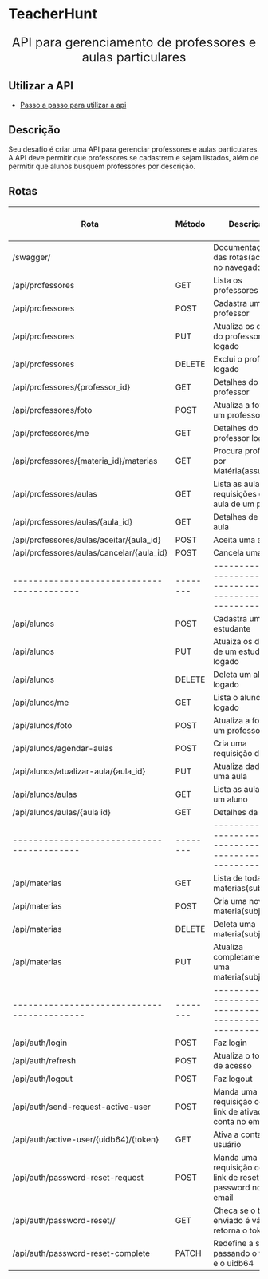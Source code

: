 # TeacherHunt

<p align="center" style='font-size: 25px'>
  API para gerenciamento de professores e aulas particulares
</p>

## Utilizar a API

- [Passo a passo para utilizar a api](./passo%20a%20passo%20uso%20da%20API.md)

## Descrição

Seu desafio é criar uma API para gerenciar professores e aulas particulares. A API deve permitir que professores se cadastrem e sejam listados, além de permitir que alunos busquem professores por descrição.

## Rotas

| Rota                                       | Método | Descrição                                                     | Requer Autenticação | Recursos fora do curso |
| ------------------------------------------ | ------ | ------------------------------------------------------------- | ------------------- |------------------------|
| /swagger/                                  |        | Documentação das rotas(acessar no navegador)                  | Não                 |  Adicionado            |
| /api/professores                           | GET    | Lista os professores                                          | Não                 |                        |
| /api/professores                           | POST   | Cadastra um professor                                         | Não                 |                        |
| /api/professores                           | PUT    | Atualiza os dados do professor logado                         | Sim                 |                        |
| /api/professores                           | DELETE | Exclui o professor logado                                     | Sim                 |                        |
| /api/professores/{professor_id}            | GET    | Detalhes do professor                                         | Não                 |                        |
| /api/professores/foto                      | POST   | Atualiza a foto de um professor                               | Sim                 |                        |
| /api/professores/me                        | GET    | Detalhes do professor logado                                  | Sim                 |   Url modificada       |
| /api/professores/{materia_id}/materias     | GET    | Procura professor por Matéria(assunto)                        | Não                 |   Adicionado           |
| /api/professores/aulas                     | GET    | Lista as aulas e requisições de aula de um prof.              | Sim                 |   Adicionado           |
| /api/professores/aulas/{aula_id}           | GET    | Detalhes de uma aula                                          | Sim                 |   Adicionado           |
| /api/professores/aulas/aceitar/{aula_id}   | POST   | Aceita uma aula                                               | Sim                 |   Adicionado           |
| /api/professores/aulas/cancelar/{aula_id}  | POST   | Cancela uma aula                                              | Sim                 |   Adicionado           |
| ------------------------------------------ |--------|-------------------------------------------------------------- |---------------------|------------------------|
| /api/alunos                                | POST   | Cadastra um estudante                                         | Não                 |   Adicionado           |
| /api/alunos                                | PUT    | Atuaiza os dados de um estudante logado                       | Sim                 |   Adicionado           |
| /api/alunos                                | DELETE | Deleta um aluno logado                                        | Sim                 |   Adicionado           |
| /api/alunos/me                             | GET    | Lista o aluno logado                                          | Sim                 |   Adicionado           |
| /api/alunos/foto                           | POST   | Atualiza a foto de um professor                               | Sim                 |   Adicionado           |
| /api/alunos/agendar-aulas                  | POST   | Cria uma requisição de aula                                   | Sim                 |   Adicionado           |
| /api/alunos/atualizar-aula/{aula_id}       | PUT    | Atualiza dados de uma aula                                    | Sim                 |   Adicionado           |
| /api/alunos/aulas                          | GET    | Lista as aulas de um aluno                                    | Sim                 |   Adicionado           |
| /api/alunos/aulas/{aula id}                | GET    | Detalhes da aula                                              | Sim                 |   Adicionado           |
| ------------------------------------------ |--------|-------------------------------------------------------------- |---------------------|------------------------|
| /api/materias                              | GET    | Lista de todas as materias(subjects)                          | Não                 |   Adicionado           |
| /api/materias                              | POST   | Cria uma nova materia(subject)                                | Sim(superuser)      |   Adicionado           |
| /api/materias                              | DELETE | Deleta uma materia(subject)                                   | Sim(superuser)      |   Adicionado           |
| /api/materias                              | PUT    | Atualiza completamente uma materia(subject)                   | Sim(superuser)      |   Adicionado           |
|------------------------------------------- |--------|-------------------------------------------------------------- |---------------------|------------------------|
| /api/auth/login                            | POST   | Faz login                                                     | Não                 |                        |
| /api/auth/refresh                          | POST   | Atualiza o token de acesso                                    | Não                 |                        |
| /api/auth/logout                           | POST   | Faz logout                                                    | Sim                 |                        |
| /api/auth/send-request-active-user         | POST   | Manda uma requisição com link de ativação da conta no email   | Não                 |   Adicionado           |
| /api/auth/active-user/{uidb64}/{token}     | GET    | Ativa a conta do usuário                                      | Não                 |   Adicionado           |
| /api/auth/password-reset-request           | POST   | Manda uma requisição com link de reset da password no email   | Não                 |   Adicionado           |
| /api/auth/password-reset/<uidb64>/<token>  | GET    | Checa se o token enviado é válido, retorna o token            | Não                 |   Adicionado           |
| /api/auth/password-reset-complete          | PATCH  | Redefine a senha passando o token e o uidb64                  | Não                 |   Adicionado           |
